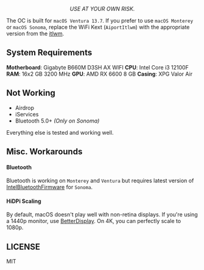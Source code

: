 <p align="center"><i>USE AT YOUR OWN RISK.</i></p>

The OC is built for `macOS Ventura 13.7`. If you prefer to use `macOS Monterey` or `macOS Sonoma`, replace the WiFi Kext (`AiportItlwm`) with the appropriate version from the [itlwm](https://github.com/OpenIntelWireless/itlwm).

## System Requirements

**Motherboard**: Gigabyte B660M D3SH AX WIFI
**CPU**: Intel Core i3 12100F
**RAM**: 16x2 GB 3200 MHz
**GPU**: AMD RX 6600 8 GB
**Casing**: XPG Valor Air

## Not Working

- Airdrop
- iServices
- Bluetooth 5.0+ *(Only on Sonoma)*

Everything else is tested and working well.

## Misc. Workarounds

#### Bluetooth 

Bluetooth is working on `Monterey` and `Ventura` but requires latest version of [IntelBluetoothFirmware](https://github.com/OpenIntelWireless/IntelBluetoothFirmware) for `Sonoma`.

#### HiDPi Scaling

By default, macOS doesn't play well with non-retina displays. If you're using a 1440p monitor, use [BetterDisplay](https://github.com/waydabber/BetterDisplay). On 4K, you can perfectly scale to 1080p.

## LICENSE
MIT
